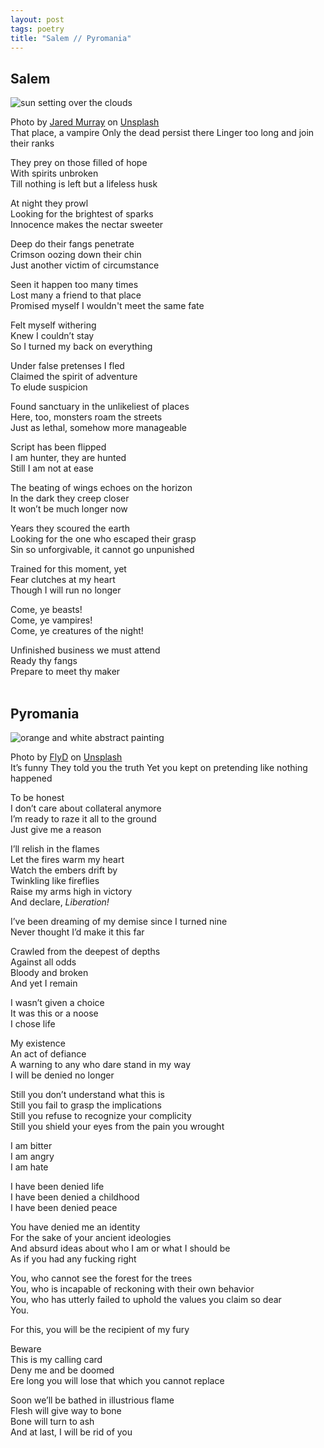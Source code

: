 ```yaml
---
layout: post
tags: poetry
title: "Salem // Pyromania"
---
```


## Salem
![sun setting over the clouds](https://images.unsplash.com/photo-1598325836800-d7e85d803fad?crop=entropy&cs=tinysrgb&fit=max&fm=jpg&ixid=M3wzMDAzMzh8MHwxfHNlYXJjaHwxNHx8Ymxvb2QlMjBtb29ufGVufDB8fHx8MTc1NDM2NzU5NHww&ixlib=rb-4.1.0&q=80&w=1080)
<div class="caption">Photo by <a href="https://unsplash.com/@jaredmurray">Jared Murray</a> on <a href="https://unsplash.com/photos/sun-setting-over-the-clouds-SCFtNxwLs8w">Unsplash</a></div>
That place, a vampire  
Only the dead persist there  
Linger too long and join their ranks  

They prey on those filled of hope  
With spirits unbroken  
Till nothing is left but a lifeless husk  

At night they prowl  
Looking for the brightest of sparks  
Innocence makes the nectar sweeter  

Deep do their fangs penetrate  
Crimson oozing down their chin  
Just another victim of circumstance  

Seen it happen too many times  
Lost many a friend to that place  
Promised myself I wouldn't meet the same fate  

Felt myself withering  
Knew I couldn’t stay  
So I turned my back on everything  

Under false pretenses I fled  
Claimed the spirit of adventure  
To elude suspicion  

Found sanctuary in the unlikeliest of places  
Here, too, monsters roam the streets  
Just as lethal, somehow more manageable  

Script has been flipped  
I am hunter, they are hunted  
Still I am not at ease  

The beating of wings echoes on the horizon  
In the dark they creep closer  
It won’t be much longer now  

Years they scoured the earth  
Looking for the one who escaped their grasp  
Sin so unforgivable, it cannot go unpunished  

Trained for this moment, yet  
Fear clutches at my heart  
Though I will run no longer  

Come, ye beasts!  
Come, ye vampires!  
Come, ye creatures of the night!  

Unfinished business we must attend  
Ready thy fangs  
Prepare to meet thy maker  
<br>
## Pyromania
![orange and white abstract painting](https://images.unsplash.com/photo-1613216513535-6792472471c6?crop=entropy&cs=tinysrgb&fit=max&fm=jpg&ixid=M3wzMDAzMzh8MHwxfHNlYXJjaHw4fHxmaXJlJTIwZ3JhZGllbnR8ZW58MHx8fHwxNzU0Mjg5MzcyfDA&ixlib=rb-4.1.0&q=80&w=1080)
<div class="caption">Photo by <a href="https://unsplash.com/@flyd2069">FlyD</a> on <a href="https://unsplash.com/photos/orange-and-white-abstract-painting-ESYU3GYbLHE">Unsplash</a></div>
It’s funny  
They told you the truth  
Yet you kept on pretending like nothing happened  

To be honest  
I don’t care about collateral anymore  
I’m ready to raze it all to the ground  
Just give me a reason  

I’ll relish in the flames  
Let the fires warm my heart  
Watch the embers drift by  
Twinkling like fireflies  
Raise my arms high in victory  
And declare, _Liberation!_  

I’ve been dreaming of my demise since I turned nine  
Never thought I’d make it this far  

Crawled from the deepest of depths  
Against all odds  
Bloody and broken  
And yet I remain  

I wasn’t given a choice  
It was this or a noose  
I chose life  

My existence  
An act of defiance  
A warning to any who dare stand in my way  
I will be denied no longer  

Still you don’t understand what this is  
Still you fail to grasp the implications  
Still you refuse to recognize your complicity  
Still you shield your eyes from the pain you wrought  

I am bitter  
I am angry  
I am hate  

I have been denied life  
I have been denied a childhood  
I have been denied peace  

You have denied me an identity  
For the sake of your ancient ideologies  
And absurd ideas about who I am or what I should be  
As if you had any fucking right  

You, who cannot see the forest for the trees  
You, who is incapable of reckoning with their own behavior  
You, who has utterly failed to uphold the values you claim so dear  
You.  

For this, you will be the recipient of my fury  

Beware  
This is my calling card  
Deny me and be doomed  
Ere long you will lose that which you cannot replace  

Soon we’ll be bathed in illustrious flame  
Flesh will give way to bone  
Bone will turn to ash  
And at last, I will be rid of you  
